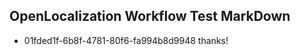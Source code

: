 ## OpenLocalization Workflow Test MarkDown
* 01fded1f-6b8f-4781-80f6-fa994b8d9948 thanks!

<!--HONumber=Aug16_HO1-->


